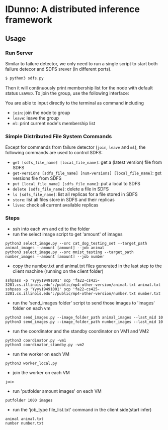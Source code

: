 # IDunno: A distributed inference framework
## Usage

### Run Server

Similar to failure detector, we only need to run a single script to start both failure
detecor and SDFS srever (in different ports).

```bash
$ python3 sdfs.py

```

Then it will continuously print membership list for the node with default status
`LEAVED`. To join the group, use the following interface:

You are able to input directly to the terminal as command including

- `join`: join the node to group
- `leave`: leave the group
- `ml`: print current node's membership list

### Simple Distributed File System Commands

Except for commands from failure detector (`join`, `leave` and `ml`), the
following commands are used to control SDFS:

- `get [sdfs_file_name] [local_file_name]`: get a (latest version) file from SDFS
- `get-versions [sdfs_file_name] [num-versions] [local_file_name]`: get versions file from SDFS
- `put [local_file_name] [sdfs_file_name]`: put a local to SDFS
- `delete [sdfs_file_name]`: delete a file in SDFS
- `ls [sdfs_file_name]`: list all replicas for a file stored in SDFS
- `store`: list all files store in SDFS and their replicas
- `lives`: check all current available replicas

### Steps
- ssh into each vm and cd to the folder  
- run the select image script to get 'amount' of images  
```
python3 select_image.py --src cat_dog_testing_set --target_path animal_images --amount [amount] --job animal
python3 select_image.py --src mnist_testing --target_path number_images --amount [amount] --job number
```
- copy the number.txt and animal.txt files generated in the last step to the client machine (running on the client folder)
```
sshpass -p 'Yyyy19491001' scp 'fa22-cs425-3201.cs.illinois.edu':/public/mp4-other-version/animal.txt animal.txt
sshpass -p 'Yyyy19491001' scp 'fa22-cs425-3201.cs.illinois.edu':/public/mp4-other-version/number.txt number.txt
```

- run the 'send_images folder' script to send those images to 'images' folder on each vm
```
python3 send_images.py --image_folder_path animal_images --last_mid 10
python3 send_images.py --image_folder_path number_images --last_mid 10
```

- run the coordinator and the standby coordinator on VM1 and VM2
```
python3 coordinator.py -vm1
python3 coordinator_standby.py -vm2
```

- run the worker on each VM
```
python3 worker_local.py

```

- join the worker on each VM
```
join

```

- run 'putfolder amount images' on each VM
```
putfolder 1000 images

```

- run the 'job_type file_list.txt' command in the client side(start infer)
```
animal animal.txt
number number.txt
```
